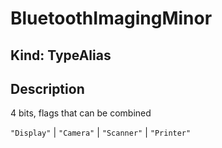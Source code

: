 # **BluetoothImagingMinor**

## **Kind: TypeAlias**

## **Description**

4 bits, flags that can be combined

`"Display"` | `"Camera"` | `"Scanner"` | `"Printer"`
